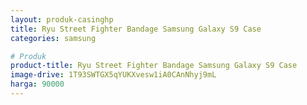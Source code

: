 ```yaml
---
layout: produk-casinghp
title: Ryu Street Fighter Bandage Samsung Galaxy S9 Case
categories: samsung

# Produk
product-title: Ryu Street Fighter Bandage Samsung Galaxy S9 Case
image-drive: 1T93SWTGX5qYUKXvesw1iA0CAnNhyj9mL
harga: 90000
---
```

